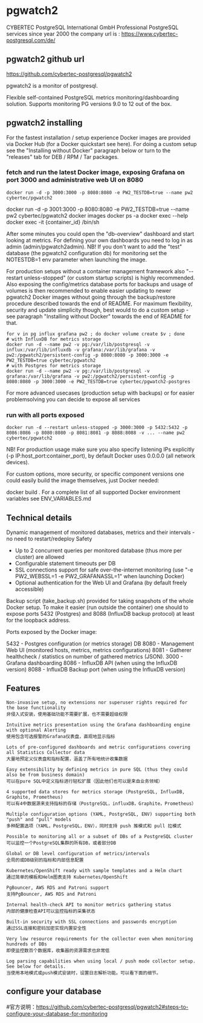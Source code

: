 
# pgwatch2

CYBERTEC PostgreSQL International GmbH
Professional PostgreSQL services since year 2000
the company url is :
https://www.cybertec-postgresql.com/de/

## pgwatch2 github url
https://github.com/cybertec-postgresql/pgwatch2

pgwatch2 is a monitor of postgresql.

Flexible self-contained PostgreSQL metrics monitoring/dashboarding solution. Supports monitoring PG versions 9.0 to 12 out of the box.


## pgwatch2 installing

For the fastest installation / setup experience Docker images are provided via Docker Hub (for a Docker quickstart see here). For doing a custom setup see the "Installing without Docker" paragraph below or turn to the "releases" tab for DEB / RPM / Tar packages.

### fetch and run the latest Docker image, exposing Grafana on port 3000 and administrative web UI on 8080
```
docker run -d -p 3000:3000 -p 8080:8080 -e PW2_TESTDB=true --name pw2 cybertec/pgwatch2
```
docker run -d -p 3001:3000 -p 8080:8080 -e PW2_TESTDB=true --name pw2 cybertec/pgwatch2
docker images
docker ps -a
docker exec --help
docker exec -it {container_id} /bin/sh


After some minutes you could open the "db-overview" dashboard and start looking at metrics. For defining your own dashboards you need to log in as admin (admin/pgwatch2admin). NB! If you don't want to add the "test" database (the pgwatch2 configuration db) for monitoring set the NOTESTDB=1 env parameter when launching the image.

For production setups without a container management framework also "--restart unless-stopped" (or custom startup scripts) is highly recommended. Also exposing the config/metrics database ports for backups and usage of volumes is then recommended to enable easier updating to newer pgwatch2 Docker images without going through the backup/restore procedure described towards the end of README. For maximum flexibility, security and update simplicity though, best would to do a custom setup - see paragraph "Installing without Docker" towards the end of README for that.
```
for v in pg influx grafana pw2 ; do docker volume create $v ; done
# with InfluxDB for metrics storage
docker run -d --name pw2 -v pg:/var/lib/postgresql -v influx:/var/lib/influxdb -v grafana:/var/lib/grafana -v pw2:/pgwatch2/persistent-config -p 8080:8080 -p 3000:3000 -e PW2_TESTDB=true cybertec/pgwatch2
# with Postgres for metrics storage
docker run -d --name pw2 -v pg:/var/lib/postgresql -v grafana:/var/lib/grafana -v pw2:/pgwatch2/persistent-config -p 8080:8080 -p 3000:3000 -e PW2_TESTDB=true cybertec/pgwatch2-postgres
```
For more advanced usecases (production setup with backups) or for easier problemsolving you can decide to expose all services

### run with all ports exposed
```
docker run -d --restart unless-stopped -p 3000:3000 -p 5432:5432 -p 8086:8086 -p 8080:8080 -p 8081:8081 -p 8088:8088 -v ... --name pw2 cybertec/pgwatch2
```
NB! For production usage make sure you also specify listening IPs explicitly (-p IP:host_port:container_port), by default Docker uses 0.0.0.0 (all network devices).

For custom options, more security, or specific component versions one could easily build the image themselves, just Docker needed:

docker build .
For a complete list of all supported Docker environment variables see ENV_VARIABLES.md

## Technical details
Dynamic management of monitored databases, metrics and their intervals - no need to restart/redeploy
Safety
+ Up to 2 concurrent queries per monitored database (thus more per cluster) are allowed
+ Configurable statement timeouts per DB
+ SSL connections support for safe over-the-internet monitoring (use "-e PW2_WEBSSL=1 -e PW2_GRAFANASSL=1" when launching Docker)
+ Optional authentication for the Web UI and Grafana (by default freely accessible)

Backup script (take_backup.sh) provided for taking snapshots of the whole Docker setup. To make it easier (run outside the container) one should to expose ports 5432 (Postgres) and 8088 (InfluxDB backup protocol) at least for the loopback address.

Ports exposed by the Docker image:

5432 - Postgres configuration (or metrics storage) DB
8080 - Management Web UI (monitored hosts, metrics, metrics configurations)
8081 - Gatherer healthcheck / statistics on number of gathered metrics (JSON).
3000 - Grafana dashboarding
8086 - InfluxDB API (when using the InfluxDB version)
8088 - InfluxDB Backup port (when using the InfluxDB version)



## Features
```
Non-invasive setup, no extensions nor superuser rights required for the base functionality
非侵入式安装，使用基础功能不需要扩展，也不需要超级权限

Intuitive metrics presentation using the Grafana dashboarding engine with optional Alerting
使用包含可选报警的Grafana仪表盘，直观地显示指标

Lots of pre-configured dashboards and metric configurations covering all Statistics Collector data
大量地预定义仪表盘和指标配置，涵盖了所有地统计收集数据

Easy extensibility by defining metrics in pure SQL (thus they could also be from business domain)
可以在pure SQL中定义指标进行轻松扩展（因此他们也可以是来自业务领域）

4 supported data stores for metrics storage (PostgreSQL, InfluxDB, Graphite, Prometheus)
可以有4中数据源来支持指标的存储（PostgreSQL，influxDB，Graphite，Prometheus）

Multiple configuration options (YAML, PostgreSQL, ENV) supporting both "push" and "pull" models
多种配置选项（YAML，PostgreSQL，ENV），同时支持 push 推模式和 pull 拉模式

Possible to monitoring all or a subset of DBs of a PostgreSQL cluster
可以监控一个PostgreSQL集群的所有DB，或者部分DB

Global or DB level configuration of metrics/intervals
全局的或DB级别的指标和内部信息配置

Kubernetes/OpenShift ready with sample templates and a Helm chart
通过简单的模板和Helm图表支持 Kubernetes/OpenShift

PgBouncer, AWS RDS and Patroni support
支持PgBouncer, AWS RDS and Patroni

Internal health-check API to monitor metrics gathering status
内部的健康检查API可以监控指标的采集状态

Built-in security with SSL connections and passwords encryption
通过SSL连接和密码加密实现内置安全性

Very low resource requirements for the collector even when monitoring hundreds of DBs
即使监控数百个数据库，收集器的资源需求也非常低

Log parsing capabilities when using local / push mode collector setup. See below for details.
当使用本地模式或push模式安装时，设置日志解析功能。可以看下面的细节。

```

## configure your database
#官方说明：https://github.com/cybertec-postgresql/pgwatch2#steps-to-configure-your-database-for-monitoring

